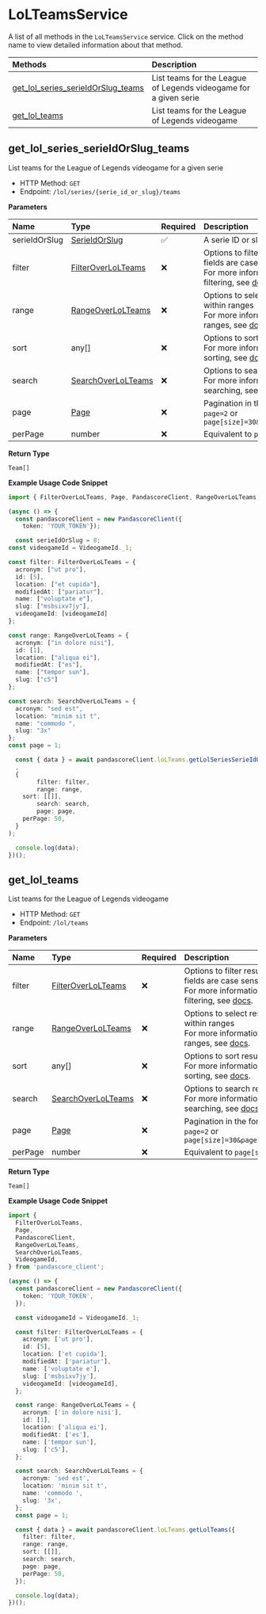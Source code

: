 # LoLTeamsService

A list of all methods in the `LoLTeamsService` service. Click on the method name to view detailed information about that method.

| Methods                                                                   | Description                                                      |
| :------------------------------------------------------------------------ | :--------------------------------------------------------------- |
| [get_lol_series_serieIdOrSlug_teams](#get_lol_series_serieidorslug_teams) | List teams for the League of Legends videogame for a given serie |
| [get_lol_teams](#get_lol_teams)                                           | List teams for the League of Legends videogame                   |

## get_lol_series_serieIdOrSlug_teams

List teams for the League of Legends videogame for a given serie

- HTTP Method: `GET`
- Endpoint: `/lol/series/{serie_id_or_slug}/teams`

**Parameters**

| Name          | Type                                                  | Required | Description                                                                                                                                         |
| :------------ | :---------------------------------------------------- | :------- | :-------------------------------------------------------------------------------------------------------------------------------------------------- |
| serieIdOrSlug | [SerieIdOrSlug](../models/SerieIdOrSlug.md)           | ✅       | A serie ID or slug                                                                                                                                  |
| filter        | [FilterOverLoLTeams](../models/FilterOverLoLTeams.md) | ❌       | Options to filter results. String fields are case sensitive <br/>For more information on filtering, see [docs](/docs/filtering-and-sorting#filter). |
| range         | [RangeOverLoLTeams](../models/RangeOverLoLTeams.md)   | ❌       | Options to select results within ranges <br/>For more information on ranges, see [docs](/docs/filtering-and-sorting#range).                         |
| sort          | any[]                                                 | ❌       | Options to sort results <br/>For more information on sorting, see [docs](/docs/filtering-and-sorting#sort).                                         |
| search        | [SearchOverLoLTeams](../models/SearchOverLoLTeams.md) | ❌       | Options to search results <br/>For more information on searching, see [docs](/docs/filtering-and-sorting#search).                                   |
| page          | [Page](../models/Page.md)                             | ❌       | Pagination in the form of `page=2` or `page[size]=30&page[number]=2`                                                                                |
| perPage       | number                                                | ❌       | Equivalent to `page[size]`                                                                                                                          |

**Return Type**

`Team[]`

**Example Usage Code Snippet**

```typescript
import { FilterOverLoLTeams, Page, PandascoreClient, RangeOverLoLTeams, SearchOverLoLTeams, SerieIdOrSlug, VideogameId } from 'pandascore_client';

(async () => {
  const pandascoreClient = new PandascoreClient({
	token: 'YOUR_TOKEN'});

  const serieIdOrSlug = 8;
const videogameId = VideogameId._1;

const filter: FilterOverLoLTeams = {
  acronym: ["ut pro"],
  id: [5],
  location: ["et cupida"],
  modifiedAt: ["pariatur"],
  name: ["voluptate e"],
  slug: ["msbsixv7jy"],
  videogameId: [videogameId]
};

const range: RangeOverLoLTeams = {
  acronym: ["in dolore nisi"],
  id: [1],
  location: ["aliqua ei"],
  modifiedAt: ["es"],
  name: ["tempor sun"],
  slug: ["c5"]
};

const search: SearchOverLoLTeams = {
  acronym: "sed est",
  location: "minim sit t",
  name: "commodo ",
  slug: "3x"
};
const page = 1;

  const { data } = await pandascoreClient.loLTeams.getLolSeriesSerieIdOrSlugTeams(
  ,
  {
		filter: filter,
		range: range,
    sort: [[]],
		search: search,
		page: page,
    perPage: 50,
  }
);

  console.log(data);
})();
```

## get_lol_teams

List teams for the League of Legends videogame

- HTTP Method: `GET`
- Endpoint: `/lol/teams`

**Parameters**

| Name    | Type                                                  | Required | Description                                                                                                                                         |
| :------ | :---------------------------------------------------- | :------- | :-------------------------------------------------------------------------------------------------------------------------------------------------- |
| filter  | [FilterOverLoLTeams](../models/FilterOverLoLTeams.md) | ❌       | Options to filter results. String fields are case sensitive <br/>For more information on filtering, see [docs](/docs/filtering-and-sorting#filter). |
| range   | [RangeOverLoLTeams](../models/RangeOverLoLTeams.md)   | ❌       | Options to select results within ranges <br/>For more information on ranges, see [docs](/docs/filtering-and-sorting#range).                         |
| sort    | any[]                                                 | ❌       | Options to sort results <br/>For more information on sorting, see [docs](/docs/filtering-and-sorting#sort).                                         |
| search  | [SearchOverLoLTeams](../models/SearchOverLoLTeams.md) | ❌       | Options to search results <br/>For more information on searching, see [docs](/docs/filtering-and-sorting#search).                                   |
| page    | [Page](../models/Page.md)                             | ❌       | Pagination in the form of `page=2` or `page[size]=30&page[number]=2`                                                                                |
| perPage | number                                                | ❌       | Equivalent to `page[size]`                                                                                                                          |

**Return Type**

`Team[]`

**Example Usage Code Snippet**

```typescript
import {
  FilterOverLoLTeams,
  Page,
  PandascoreClient,
  RangeOverLoLTeams,
  SearchOverLoLTeams,
  VideogameId,
} from 'pandascore_client';

(async () => {
  const pandascoreClient = new PandascoreClient({
    token: 'YOUR_TOKEN',
  });

  const videogameId = VideogameId._1;

  const filter: FilterOverLoLTeams = {
    acronym: ['ut pro'],
    id: [5],
    location: ['et cupida'],
    modifiedAt: ['pariatur'],
    name: ['voluptate e'],
    slug: ['msbsixv7jy'],
    videogameId: [videogameId],
  };

  const range: RangeOverLoLTeams = {
    acronym: ['in dolore nisi'],
    id: [1],
    location: ['aliqua ei'],
    modifiedAt: ['es'],
    name: ['tempor sun'],
    slug: ['c5'],
  };

  const search: SearchOverLoLTeams = {
    acronym: 'sed est',
    location: 'minim sit t',
    name: 'commodo ',
    slug: '3x',
  };
  const page = 1;

  const { data } = await pandascoreClient.loLTeams.getLolTeams({
    filter: filter,
    range: range,
    sort: [[]],
    search: search,
    page: page,
    perPage: 50,
  });

  console.log(data);
})();
```

<!-- This file was generated by liblab | https://liblab.com/ -->
